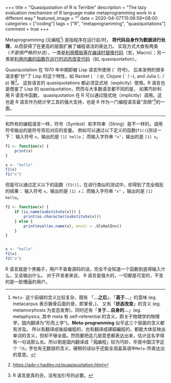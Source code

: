 +++
title = "Quasiquotation of R is Terrible"
description = "The lazy evaluation mechanism of R language make metaprogramming work in a different way."
featured_image = ""
date = 2020-04-07T15:06:59+08:00
categories = ["coding"]
tags = ["R", "metaprogramming", "quasiquotations"]
comment = true
+++

Metaprogramming (元编程[^1]) 是指程序在运行前/时， **将代码自身作为数据进行处理**，从而获得了在更高的层面扩展了编程语法的表达力。
实现方式大致有两类（_不是很严格的分法_），一类是<ins>利用模板等在编译时替换代码</ins>（宏，Macro）；另一类是<ins>利用内置的函数在运行时动态改变代码</ins>（如, quasiquotation）。

Quasiquotation 在 1970 年中期即被 Lisp 语言所使用 (`` ` `` 符号)， 后来发明的很多语言都“抄”了 Lisp 的这个特性，如 Racket ( `` ` `` / `@`), Clojure (`` ` `` / `~`), and Julia (`:` / `@`) 等[^2]。
这些语言的 quasiquotations 都必须显式地（explicity）使用。R 语言也是借鉴了 Lisp 的 quasiquotation，然而与大多数语言都不同的是，
如果巧妙利用 R 语言中函数， quasiquotation 在 R 可以通过隐式地（implicitly）调用。这也是 R 语言作为统计学工具的强大支持，也是 R 作为一门编程语言最“丑陋”[^3]的一面。

---

和所有的编程语言一样，符号（Symbol）和字符串（String）是不一样的，调用符号输出的是符号背后对应的变量。
例如可以通过以下定义的函数(`f1()`)测试一下：
输入符号 `x`，输出的是 `[1] hello`；
而输入字符串 `"x"`，输出的是 `[1] x`。

```R
f1 <- function(x) {
    print(x)
}

x <- "hello"
f1(x)
f1("x")
```

但是可以通过定义以下的函数（`f2()`），在进行类似的测试中，却得到了完全相反的结果：
输入符号 `x`，输出的是 `[1] x`；
而输入字符串 `"x"` ，输出的是 `[1] hello`。

```R
f2 <- function(x) {
    if (is.name(substitute(x))) {
        print(as.character(substitute(x)))
    } else {
        print(eval(as.name(x), envir = .GlobalEnv))
    }
}


x <- "hello"
f2(x)
f2("x")
```

R 语言就是个黑箱子，用户不查看源码的话，完全不会知道一个函数到底得输入什么，又会输出什么。
对于开发者来说， R 语言是强大的，一切都是可变的，不变的是一脸懵逼的用户。

[^1]: `Meta-` 这个前缀的含义比较复杂，既有 「**...之后**」、「**高于...**」的意味 (eg. metacarpus 表示腕骨后面的骨，即掌骨，)， 又有「**状态改变**」的含义 (eg. metamorphosis 为变态发育)，同时还有「**关于...自身的...**」(eg. metaphysics, 其中 meta 有 self-referential 的含义，即关于物理学的物理学，国内翻译为“形而上学”)。**Meta-programming** 似乎这三个层面的含义都有涉及。 所以有翻译成後設编程的，也有翻译成譯超編程的，都能大体反映出单词的含义，但却不够全面。然而要把这几层意思都表达出来，估计这名字得有一句话那么长。所以倒是国内翻译成「**元**编程」较为巧妙，毕竟中国汉字这个`「元」`字也有无数层的含义，硬掰的话似乎还能全涵盖英语中`Meta-`所表达出的意思。
[^2]: https://adv-r.hadley.nz/quasiquotation.html
[^3]: R 语言是真的丑，没有加引号的必要。
